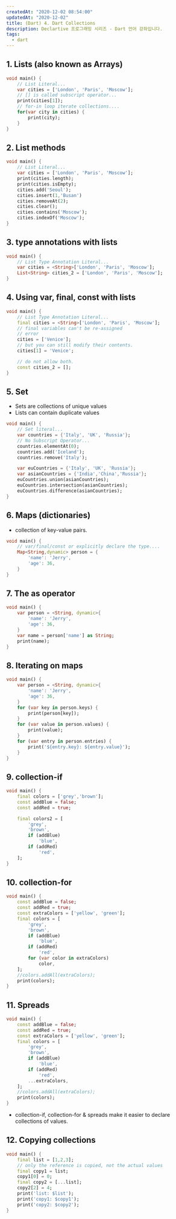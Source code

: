 ```yaml
---
createdAt: "2020-12-02 08:54:00"
updatedAt: "2020-12-02"
title: (Dart) 4. Dart Collections
description: Declartive 프로그래밍 시리즈 - Dart 언어 강좌입니다.
tags:
  - dart
---
```


## 1. Lists (also known as Arrays)

```dart
void main() {
    // List Literal...
    var cities = ['London', 'Paris', 'Moscow'];
    // [] is called subscript operator...
    print(cities[1]);
    // for-in loop iterate collections....
    for(var city in cities) {
        print(city);
    }
}
```

## 2. List methods

```dart
void main() {
    // List Literal...
    var cities = ['London', 'Paris', 'Moscow'];
    print(cities.length);
    print(cities.isEmpty);
    cities.add('Seoul');
    cities.insert(1,'Busan')
    cities.removeAt(2);
    cities.clear();
    cities.contains('Moscow');
    cities.indexOf('Moscow');
}
```

## 3. type annotations with lists

```dart
void main() {
    // List Type Annotation Literal...
    var cities = <String>['London', 'Paris', 'Moscow'];
    List<String> cities_2 = ['London', 'Paris', 'Moscow'];
}
```

## 4. Using var, final, const with lists

```dart
void main() {
    // List Type Annotation Literal...
    final cities = <String>['London', 'Paris', 'Moscow'];
    // final variables can't be re-assigned
    // error
    cities = ['Venice'];
    // but you can still modify their contents.
    cities[1] = 'Venice';

    // do not allow both.
    const cities_2 = [];
}
```

## 5. Set

- Sets are collections of unique values
- Lists can contain duplicate values

```dart
void main() {
    // Set literal...
    var countries = {'Italy', 'UK', 'Russia'};
    // No Subscript Operator...
    countries.elementAt(0);
    countries.add('Iceland');
    countries.remove('Italy');

    var euCountries = {'Italy', 'UK', 'Russia'};
    var asianCountries = {'India','China','Russia'};
    euCountries.union(asianCountries);
    euCountries.intersection(asianCountries);
    euCountries.difference(asianCountries);
}
```

## 6. Maps (dictionaries)

- collection of key-value pairs.

```dart
void main() {
    // var/final/const or explicitly declare the type....
    Map<String,dynamic> person = {
        'name': 'Jerry',
        'age': 36,
    }
}
```

## 7. The as operator

```dart
void main() {
    var person = <String, dynamic>{
        'name': 'Jerry',
        'age': 36,
    }
    var name = person['name'] as String;
    print(name);
}
```

## 8. Iterating on maps

```dart
void main() {
    var person = <String, dynamic>{
        'name': 'Jerry',
        'age': 36,
    }
    for (var key in person.keys) {
        print(person[key]);
    }
    for (var value in person.values) {
        print(value);
    }
    for (var entry in person.entries) {
        print('${entry.key}: ${entry.value}');
    }
}
```

## 9. collection-if

```dart
void main() {
    final colors = ['grey','brown'];
    const addBlue = false;
    const addRed = true;

    final colors2 = [
        'grey',
        'brown',
        if (addBlue)
            'blue',
        if (addRed)
            'red',
    ];
}
```

## 10. collection-for

```dart
void main() {
    const addBlue = false;
    const addRed = true;
    const extraColors = ['yellow', 'green'];
    final colors = [
        'grey',
        'brown',
        if (addBlue)
            'blue',
        if (addRed)
            'red',
        for (var color in extraColors)
            color,
    ];
    //colors.addAll(extraColors);
    print(colors);
}
```

## 11. Spreads

```dart
void main() {
    const addBlue = false;
    const addRed = true;
    const extraColors = ['yellow', 'green'];
    final colors = [
        'grey',
        'brown',
        if (addBlue)
            'blue',
        if (addRed)
            'red',
        ...extraColors,
    ];
    //colors.addAll(extraColors);
    print(colors);
}
```

- collection-if, collection-for & spreads make it easier to declare collections of values.

## 12. Copying collections

```dart
void main() {
    final list = [1,2,3];
    // only the reference is copied, not the actual values
    final copy1 = list;
    copy1[0] = 0;
    final copy2 = [...list];
    copy2[2] = 4;
    print('list: $list');
    print('copy1: $copy1');
    print('copy2: $copy2');
}
```
